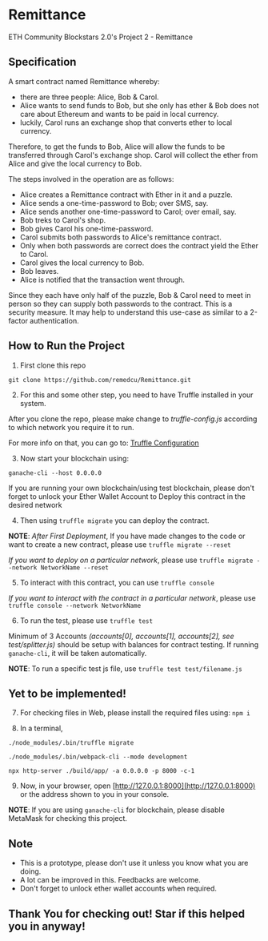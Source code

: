 # Remittance
ETH Community Blockstars 2.0's Project 2 - Remittance

## Specification

A smart contract named Remittance whereby:

- there are three people: Alice, Bob & Carol.
- Alice wants to send funds to Bob, but she only has ether & Bob does not care about Ethereum and wants to be paid in local currency.
- luckily, Carol runs an exchange shop that converts ether to local currency.

Therefore, to get the funds to Bob, Alice will allow the funds to be transferred through Carol's exchange shop. Carol will collect the ether from Alice and give the local currency to Bob.

The steps involved in the operation are as follows:

- Alice creates a Remittance contract with Ether in it and a puzzle.
- Alice sends a one-time-password to Bob; over SMS, say.
- Alice sends another one-time-password to Carol; over email, say.
- Bob treks to Carol's shop.
- Bob gives Carol his one-time-password.
- Carol submits both passwords to Alice's remittance contract.
- Only when both passwords are correct does the contract yield the Ether to Carol.
- Carol gives the local currency to Bob.
- Bob leaves.
- Alice is notified that the transaction went through.

Since they each have only half of the puzzle, Bob & Carol need to meet in person so they can supply both passwords to the contract. This is a security measure. It may help to understand this use-case as similar to a 2-factor authentication.

## How to Run the Project

1. First clone this repo

`git clone https://github.com/remedcu/Remittance.git`

2. For this and some other step, you need to have Truffle installed in your system.

After you clone the repo, please make change to _truffle-config.js_ according to which network you require it to run.

For more info on that, you can go to: [Truffle Configuration](https://truffleframework.com/docs/advanced/configuration)

3. Now start your blockchain using:

`ganache-cli --host 0.0.0.0`

If you are running your own blockchain/using test blockchain, please don't forget to unlock your Ether Wallet Account to Deploy this contract in the desired network

4. Then using `truffle migrate` you can deploy the contract.

**NOTE**: *After First Deployment*, If you have made changes to the code or want to create a new contract, please use `truffle migrate --reset`

*If you want to deploy on a particular network*, please use `truffle migrate --network NetworkName --reset`

5. To interact with this contract, you can use `truffle console`

*If you want to interact with the contract in a particular network*, please use `truffle console --network NetworkName`

6. To run the test, please use `truffle test`

Minimum of 3 Accounts *(accounts[0], accounts[1], accounts[2], see test/splitter.js)* should be setup with balances for contract testing. If running `ganache-cli`, it will be taken automatically.

**NOTE**: To run a specific test js file, use `truffle test test/filename.js`

## Yet to be implemented!

7. For checking files in Web, please install the required files using: `npm i`

8. In a terminal,

```
./node_modules/.bin/truffle migrate

./node_modules/.bin/webpack-cli --mode development

npx http-server ./build/app/ -a 0.0.0.0 -p 8000 -c-1
```

9. Now, in your browser, open [http://127.0.0.1:8000](http://127.0.0.1:8000) or the address shown to you in your console.

**NOTE**: If you are using `ganache-cli` for blockchain, please disable MetaMask for checking this project.

## Note

- This is a prototype, please don't use it unless you know what you are doing.
- A lot can be improved in this. Feedbacks are welcome.
- Don't forget to unlock ether wallet accounts when required.

## Thank You for checking out! Star if this helped you in anyway!